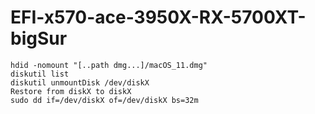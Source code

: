# EFI-x570-ace-3950X-RX-5700XT-bigSur
```
hdid -nomount "[..path dmg...]/macOS_11.dmg"
diskutil list
diskutil unmountDisk /dev/diskX
Restore from diskX to diskX
sudo dd if=/dev/diskX of=/dev/diskX bs=32m
```